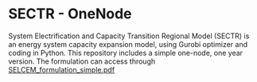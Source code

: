 # SECTR - OneNode
System Electrification and Capacity Transition Regional Model (SECTR) is an energy system capacity expansion model, using Gurobi optimizer and coding in Python. 
This repository includes a simple one-node, one year version. 
The formulation can access through [SELCEM_formulation_simple.pdf](https://github.com/SEL-Columbia/SELCEM-OneNode/blob/master/SELCEM_formulation_simple.pdf)
